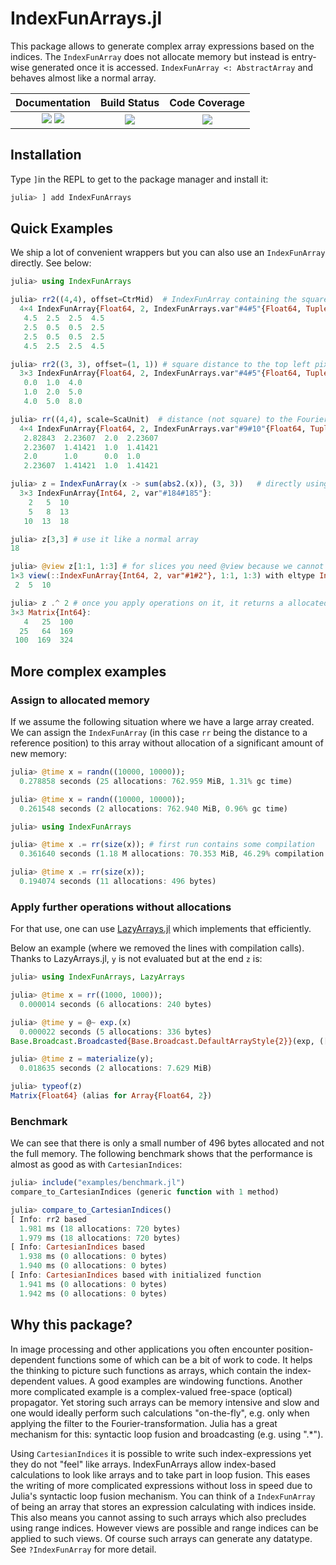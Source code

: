 # IndexFunArrays.jl
This package allows to generate complex array expressions based on the indices.
The `IndexFunArray` does not allocate memory but instead is entry-wise generated once it is accessed.
`IndexFunArray <: AbstractArray` and behaves almost like a normal array.


| **Documentation**                       | **Build Status**                          | **Code Coverage**               |
|:---------------------------------------:|:-----------------------------------------:|:-------------------------------:|
| [![][docs-stable-img]][docs-stable-url] [![][docs-dev-img]][docs-dev-url] | [![][CI-img]][CI-url] | [![][codecov-img]][codecov-url] |



## Installation
Type `]`in the REPL to get to the package manager and install it:
```julia
julia> ] add IndexFunArrays
```


## Quick Examples
We ship a lot of convenient wrappers but you can also use an `IndexFunArray` directly. See below:
```julia
julia> using IndexFunArrays

julia> rr2((4,4), offset=CtrMid)  # IndexFunArray containing the square of the radius to the mid position
  4×4 IndexFunArray{Float64, 2, IndexFunArrays.var"#4#5"{Float64, Tuple{Float64, Float64}, Tuple{Int64, Int64}}}:
   4.5  2.5  2.5  4.5
   2.5  0.5  0.5  2.5
   2.5  0.5  0.5  2.5
   4.5  2.5  2.5  4.5

julia> rr2((3, 3), offset=(1, 1)) # square distance to the top left pixel
  3×3 IndexFunArray{Float64, 2, IndexFunArrays.var"#4#5"{Float64, Tuple{Int64, Int64}, Tuple{Int64, Int64}}}:
   0.0  1.0  4.0
   1.0  2.0  5.0
   4.0  5.0  8.0

julia> rr((4,4), scale=ScaUnit)  # distance (not square) to the Fourier-center with unity pixel scaling
  4×4 IndexFunArray{Float64, 2, IndexFunArrays.var"#9#10"{Float64, Tuple{Float64, Float64}, Tuple{Int64, Int64}}}:
   2.82843  2.23607  2.0  2.23607
   2.23607  1.41421  1.0  1.41421
   2.0      1.0      0.0  1.0
   2.23607  1.41421  1.0  1.41421

julia> z = IndexFunArray(x -> sum(abs2.(x)), (3, 3))   # directly using the constructor and supplying a function to store in the array
  3×3 IndexFunArray{Int64, 2, var"#184#185"}:
    2   5  10
    5   8  13
   10  13  18

julia> z[3,3] # use it like a normal array
18

julia> @view z[1:1, 1:3] # for slices you need @view because we cannot assign to a IndexFunArray
1×3 view(::IndexFunArray{Int64, 2, var"#1#2"}, 1:1, 1:3) with eltype Int64:
 2  5  10

julia> z .^ 2 # once you apply operations on it, it returns a allocated array
3×3 Matrix{Int64}:
   4   25  100
  25   64  169
 100  169  324
```


## More complex examples

### Assign to allocated memory 
If we assume the following situation where we have a large array created. We can assign the `IndexFunArray` (in this case `rr` being the distance to a reference position)
to this array without allocation of a significant amount of new memory:
```julia
julia> @time x = randn((10000, 10000));
  0.278858 seconds (25 allocations: 762.959 MiB, 1.31% gc time)

julia> @time x = randn((10000, 10000));
  0.261548 seconds (2 allocations: 762.940 MiB, 0.96% gc time)

julia> using IndexFunArrays

julia> @time x .= rr(size(x)); # first run contains some compilation
  0.361640 seconds (1.18 M allocations: 70.353 MiB, 46.29% compilation time)

julia> @time x .= rr(size(x));
  0.194074 seconds (11 allocations: 496 bytes)
```

### Apply further operations without allocations
For that use, one can use [LazyArrays.jl](https://github.com/JuliaArrays/LazyArrays.jl) which implements that efficiently.

Below an example (where we removed the lines with compilation calls). Thanks to LazyArrays.jl, `y` is not evaluated but at the end `z` is:
```julia
julia> using IndexFunArrays, LazyArrays

julia> @time x = rr((1000, 1000));
  0.000014 seconds (6 allocations: 240 bytes)

julia> @time y = @~ exp.(x)
  0.000022 seconds (5 allocations: 336 bytes)
Base.Broadcast.Broadcasted{Base.Broadcast.DefaultArrayStyle{2}}(exp, ([707.1067811865476 706.4000283125703 … 705.6939846704093 706.4000283125703; 706.4000283125703 705.6925676241744 … 704.985815460141 705.6925676241744; … ; 705.6939846704093 704.985815460141 … 704.2783540618013 704.985815460141; 706.4000283125703 705.6925676241744 … 704.985815460141 705.6925676241744],))

julia> @time z = materialize(y);
  0.018635 seconds (2 allocations: 7.629 MiB)

julia> typeof(z)
Matrix{Float64} (alias for Array{Float64, 2})
```



### Benchmark
We can see that there is only a small number of 496 bytes allocated and not the full memory.
The following benchmark shows that the performance is almost as good as with `CartesianIndices`:
```julia
julia> include("examples/benchmark.jl")
compare_to_CartesianIndices (generic function with 1 method)

julia> compare_to_CartesianIndices()
[ Info: rr2 based
  1.981 ms (18 allocations: 720 bytes)
  1.979 ms (18 allocations: 720 bytes)
[ Info: CartesianIndices based
  1.938 ms (0 allocations: 0 bytes)
  1.940 ms (0 allocations: 0 bytes)
[ Info: CartesianIndices based with initialized function
  1.941 ms (0 allocations: 0 bytes)
  1.942 ms (0 allocations: 0 bytes)
```

## Why this package?
In image processing and other applications you often encounter position-dependent functions some of which can be a bit of work to code.
It helps the thinking to picture such functions as arrays, which contain the index-dependent values. A good examples are windowing functions.
Another more complicated example is a complex-valued free-space (optical) propagator.
Yet storing such arrays can be memory intensive and slow and one would ideally perform such calculations "on-the-fly", e.g. only when applying the filter
to the Fourier-transformation. Julia has a great mechanism for this: syntactic loop fusion and broadcasting (e.g. using ".*").

Using `CartesianIndices` it is possible to write such index-expressions yet they do not "feel" like arrays.
IndexFunArrays allow index-based calculations to look like arrays and to take part in loop fusion. This eases the writing of more complicated expressions without loss in speed
due to Julia's syntactic loop fusion mechanism.
You can think of a `IndexFunArray` of being an array that stores an expression calculating with indices inside.
This also means you cannot assing to such arrays which also precludes using range indices. However views are possible and range indices can be applied to such views.
Of course such arrays can generate any datatype. See `?IndexFunArray` for more detail.


[docs-dev-img]: https://img.shields.io/badge/docs-dev-pink.svg 
[docs-dev-url]: https://bionanoimaging.github.io/IndexFunArrays.jl/dev/

[docs-stable-img]: https://img.shields.io/badge/docs-stable-darkgreen.svg 
[docs-stable-url]: https://bionanoimaging.github.io/IndexFunArrays.jl/stable/

[CI-img]: https://github.com/bionanoimaging/IndexFunArrays.jl/actions/workflows/ci.yml/badge.svg
[CI-url]: https://github.com/bionanoimaging/IndexFunArrays.jl/actions/workflows/ci.yml

[codecov-img]: https://codecov.io/gh/bionanoimaging/IndexFunArrays.jl/branch/master/graph/badge.svg?token=P0YYCPKXI1
[codecov-url]: https://codecov.io/gh/bionanoimaging/IndexFunArrays.jl
